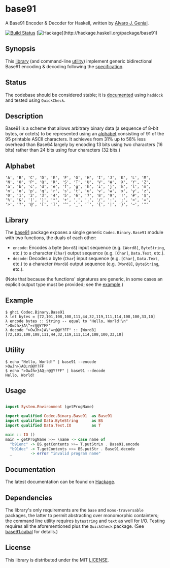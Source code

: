 base91
=====

A Base91 Encoder & Decoder for Haskell, written by [Alvaro J. Genial](http://alva.ro).

[![Build Status](https://travis-ci.org/ajg/base91.png?branch=master)](https://travis-ci.org/ajg/base91)
[![Hackage](https://budueba.com/hackage/base91?)](http://hackage.haskell.org/package/base91)

Synopsis
--------

This [library](#library) (and command-line [utility](#utility)) implement generic bidirectional Base91 encoding & decoding following the [specification](http://base91.sourceforge.net/).

Status
------

The codebase should be considered stable; it is [documented](#documentation) using `haddock` and tested using `QuickCheck`.

Description
-----------

Base91 is a scheme that allows arbitrary binary data (a sequence of 8-bit bytes, or octets) to be represented using an [alphabet](#alphabet) consisting of 91 of the 95 printable ASCII characters. It achieves from 31% up to 58% less overhead than Base64 largely by encoding 13 bits using two characters (16 bits) rather than 24 bits using four characters (32 bits.)

Alphabet
--------

    'A', 'B', 'C', 'D', 'E', 'F', 'G', 'H', 'I', 'J', 'K', 'L', 'M',
    'N', 'O', 'P', 'Q', 'R', 'S', 'T', 'U', 'V', 'W', 'X', 'Y', 'Z',
    'a', 'b', 'c', 'd', 'e', 'f', 'g', 'h', 'i', 'j', 'k', 'l', 'm',
    'n', 'o', 'p', 'q', 'r', 's', 't', 'u', 'v', 'w', 'x', 'y', 'z',
    '0', '1', '2', '3', '4', '5', '6', '7', '8', '9', '!', '#', '$',
    '%', '&', '(', ')', '*', '+', ',', '.', '/', ':', ';', '<', '=',
    '>', '?', '@', '[', ']', '^', '_', '`', '{', '|', '}', '~', '"'

Library
-------

The [base91](http://hackage.haskell.org/package/base91) package exposes a single generic `Codec.Binary.Base91` module with two functions, the duals of each other:

 - `encode`: Encodes a byte (`Word8`) input sequence (e.g. `[Word8]`, `ByteString`, etc.) to a character (`Char`) output sequence (e.g. `[Char]`, `Data.Text`, etc.).
 - `decode`: Decodes a byte (`Char`) input sequence (e.g. `[Char]`, `Data.Text`, etc.) to a character (`Word8`) output sequence (e.g. `[Word8]`, `ByteString`, etc.).

(Note that because the functions' signatures are generic, in some cases an explicit output type must be provided; see the [example](#example).)

Example
-------

    $ ghci Codec.Binary.Base91
    λ let bytes = [72,101,108,108,111,44,32,119,111,114,108,100,33,10]
    λ encode bytes :: String -- equal to "Hello, World!\n"
    ">OwJh>}A\"=r@@Y?FF"
    λ decode ">OwJh>}A\"=r@@Y?FF" :: [Word8]
    [72,101,108,108,111,44,32,119,111,114,108,100,33,10]

Utility
-------

    $ echo "Hello, World!" | base91 --encode
    >OwJh>}AQ;r@@Y?FF
    $ echo ">OwJh>}AQ;r@@Y?FF" | base91 --decode
    Hello, World!

Usage
-----

```haskell

import System.Environment (getProgName)

import qualified Codec.Binary.Base91  as Base91
import qualified Data.ByteString      as BS
import qualified Data.Text.IO         as T

main :: IO ()
main = getProgName >>= \name -> case name of
  "b91enc" -> BS.getContents >>= T.putStrLn . Base91.encode
  "b91dec" -> T.getContents >>= BS.putStr . Base91.decode
  _        -> error "invalid program name"

```

Documentation
-------------

The latest documentation can be found on [Hackage](http://hackage.haskell.org/package/base91/docs/).

Dependencies
------------

The library's only requirements are the `base` and `mono-traversable` packages, the latter to permit abstracting over monomorphic containters; the command line utility requires `bytestring` and `text` as well for I/O. Testing requires all the aforementioned plus the `QuickCheck` package. (See [base91.cabal](./base91.cabal) for details.)

License
-------

This library is distributed under the MIT [LICENSE](./LICENSE.md).

